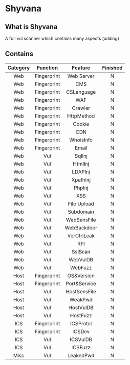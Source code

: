 # Shyvana

## What is Shyvana

A full vul scanner which contains many aspects (adding)

## Contains

| Category | Function | Feature | Finished |
| :------: | :------: | :-----: | :------:|
| Web | Fingerprint | Web Server | N |
| Web | Fingerprint | CMS | N |
| Web | Fingerprint | CSLanguage | N |
| Web | Fingerprint | WAF | N |
| Web | Fingerprint | Crawler | N |
| Web | Fingerprint | HttpMethod | N |
| Web | Fingerprint | Cookie | N |
| Web | Fingerprint | CDN | N |
| Web | Fingerprint| WhoisInfo| N |
| Web | Fingerprint| Email| N |
| Web | Vul| SqlInj | N |
| Web | Vul| HtmlInj | N |
| Web | Vul| LDAPInj | N |
| Web | Vul| XpathInj | N |
| Web | Vul| PhpInj | N |
| Web | Vul| XSS | N |
| Web | Vul| File Upload | N |
| Web | Vul| Subdomain| N |
| Web | Vul| WebSensFile| N |
| Web | Vul| WebBackdoor| N |
| Web | Vul| VerCtrlLeak| N |
| Web | Vul| RFI | N |
| Web | Vul| SslScan| N |
| Web | Vul| WebVulDB| N |
| Web | Vul| WebFuzz| N |
| Host | Fingerprint | OS&Version | N |
| Host | Fingerprint | Port&Service | N |
| Host | Vul | HostSensFile | N |
| Host | Vul | WeakPwd | N |
| Host | Vul | HostVulDB | N |
| Host | Vul | HostFuzz | N |
| ICS | Fingerprint | ICSProtol | N |
| ICS | Fingerprint | ICSDev | N |
| ICS | Vul | ICSVulDB | N |
| ICS | Vul | ICSFuzz | N |
| Misc | Vul | LeakedPwd | N |
